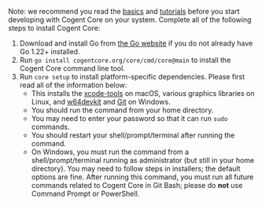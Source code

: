 Note: we recommend you read the [basics](../basics) and [tutorials](../tutorials) before you start developing with Cogent Core on your system. Complete all of the following steps to install Cogent Core:

1. Download and install Go from [the Go website](https://go.dev/doc/install) if you do not already have Go 1.22+ installed.
2. Run `go install cogentcore.org/core/cmd/core@main` to install the Cogent Core command line tool.
3. Run `core setup` to install platform-specific dependencies. Please first read all of the information below:
    * This installs the [xcode-tools](https://mac.install.guide/commandlinetools/4) on macOS, various graphics libraries on Linux, and [w64devkit](https://github.com/skeeto/w64devkit) and [Git](https://git-scm.com/download/win) on Windows.
    * You should run the command from your home directory.
    * You may need to enter your password so that it can run `sudo` commands.
    * You should restart your shell/prompt/terminal after running the command.
    * On Windows, you must run the command from a shell/prompt/terminal running as administrator (but still in your home directory). You may need to follow steps in installers; the default options are fine. After running this command, you must run all future commands related to Cogent Core in Git Bash; please do **not** use Command Prompt or PowerShell.
